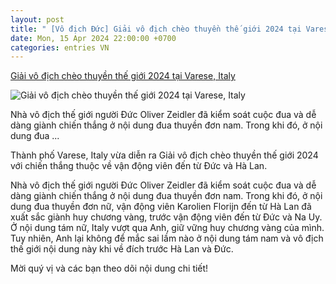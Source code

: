 ```yaml
---
layout: post
title: " [Vô địch Đức] Giải vô địch chèo thuyền thế giới 2024 tại Varese, Italy"
date: Mon, 15 Apr 2024 22:00:00 +0700
categories: entries VN
---
```

[Giải vô địch chèo thuyền thế giới 2024 tại Varese, Italy](https://www.quochoitv.vn/giai-vo-dich-cheo-thuyen-the-gioi-2024-tai-varese-italy-218500.htm)

![Giải vô địch chèo thuyền thế giới 2024 tại Varese, Italy](https://cloudvodqh.tek4tv.vn//attach/crawler/2024/04/15/56dbbe2b-6c15-46e5-a02e-30acc2845812-720.jpg)

Nhà vô địch thế giới người Đức Oliver Zeidler đã kiểm soát cuộc đua và dễ dàng giành chiến thắng ở nội dung đua thuyền đơn nam. Trong khi đó, ở nội dung đua ...

Thành phố Varese, Italy vừa diễn ra Giải vô địch chèo thuyền thế giới 2024 với chiến thắng thuộc về vận động viên đến từ Đức và Hà Lan.

Nhà vô địch thế giới người Đức Oliver Zeidler đã kiểm soát cuộc đua và dễ dàng giành chiến thắng ở nội dung đua thuyền đơn nam. Trong khi đó, ở nội dung đua thuyền đơn nữ, vận động viên Karolien Florijn đến từ Hà Lan đã xuất sắc giành huy chương vàng, trước vận động viên đến từ Đức và Na Uy. Ở nội dung tám nữ, Italy vượt qua Anh, giữ vững huy chương vàng của mình. Tuy nhiên, Anh lại không để mắc sai lầm nào ở nội dung tám nam và vô địch thế giới nội dung này khi về đích trước Hà Lan và Đức.

Mời quý vị và các bạn theo dõi nội dung chi tiết!


